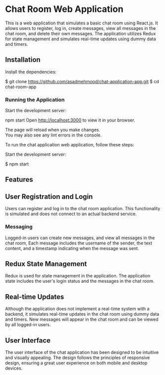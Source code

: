 # Chat Room Web Application

This is a web application that simulates a basic chat room using React.js. It allows users to register, log in, create messages, view all messages in the chat room, and delete their own messages. The application utilizes Redux for state management and simulates real-time updates using dummy data and timers.

## Installation

Install the dependencies:

$ git clone https://github.com/asadmehmood/chat-application-app.git
$ cd chat-room-app

### Running the Application

Start the development server:

npm start
Open [http://localhost:3000](http://localhost:3000) to view it in your browser.

The page will reload when you make changes.\
You may also see any lint errors in the console.

To run the chat application web application, follow these steps:

Start the development server:

 $ npm start

## Features

## User Registration and Login

Users can register and log in to the chat room application. This functionality is simulated and does not connect to an actual backend service.



### Messaging

Logged-in users can create new messages, and view all messages in the chat room, Each message includes the username of the sender, the text content, and a timestamp indicating when the message was sent.

## Redux State Management
Redux is used for state management in the application. The application state includes the user's login status and the messages in the chat room.

## Real-time Updates
Although the application does not implement a real-time system with a backend, it simulates real-time updates in the chat room using dummy data and timers. New messages will appear in the chat room and can be viewed by all logged-in users.

## User Interface
The user interface of the chat application has been designed to be intuitive and visually appealing. The design follows the principles of responsive design, ensuring a great user experience on both mobile and desktop devices.

